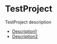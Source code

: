 # TestProject
TestProject description

- [Description1](Description1.md)
- [Description2](Description2.md)

